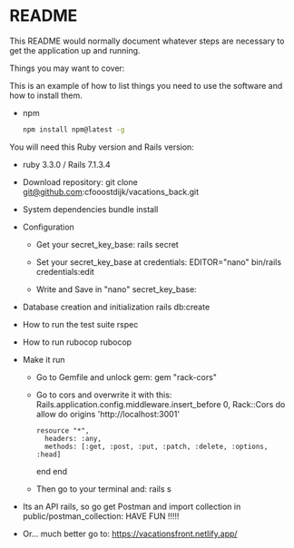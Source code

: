 # README

This README would normally document whatever steps are necessary to get the
application up and running.

Things you may want to cover:

This is an example of how to list things you need to use the software and how to install them.
* npm
  ```sh
  npm install npm@latest -g
  ```

You will need this Ruby version and Rails version:
  * ruby 3.3.0 / Rails 7.1.3.4

* Download repository:
  git clone git@github.com:cfooostdijk/vacations_back.git

* System dependencies
  bundle install

* Configuration
  * Get your secret_key_base:
    rails secret

  * Set your secret_key_base at credentials:
    EDITOR="nano" bin/rails credentials:edit

  * Write and Save in "nano"
    secret_key_base: <YOUR RAILS SECRET>

* Database creation and initialization
  rails db:create

* How to run the test suite
  rspec

* How to run rubocop
  rubocop

* Make it run
  * Go to Gemfile and unlock gem:
    gem "rack-cors"

  * Go to cors and overwrite it with this:
    Rails.application.config.middleware.insert_before 0, Rack::Cors do
      allow do
        origins 'http://localhost:3001'

        resource "*",
          headers: :any,
          methods: [:get, :post, :put, :patch, :delete, :options, :head]
      end
    end

  * Then go to your terminal and:
  rails s

* Its an API rails, so go get Postman and import collection in public/postman_collection:
  HAVE FUN !!!!!

* Or... much better go to:
  https://vacationsfront.netlify.app/
